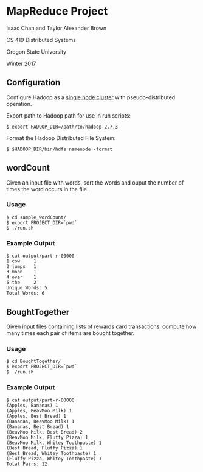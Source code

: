 # MapReduce Project

Isaac Chan and Taylor Alexander Brown

CS 419 Distributed Systems

Oregon State University

Winter 2017

## Configuration

Configure Hadoop as a [single node cluster](http://hadoop.apache.org/docs/current/hadoop-project-dist/hadoop-common/SingleCluster.html) with pseudo-distributed operation.

Export path to Hadoop path for use in run scripts:

    $ export HADOOP_DIR=/path/to/hadoop-2.7.3

Format the Hadoop Distributed File System:

    $ $HADOOP_DIR/bin/hdfs namenode -format

## wordCount

Given an input file with words, sort the words and ouput the number of times the word occurs in the file.

### Usage

    $ cd sample_wordCount/
    $ export PROJECT_DIR=`pwd`
    $ ./run.sh

### Example Output

    $ cat output/part-r-00000
    1 cow     1
    2 jumps   1
    3 moon    1
    4 over    1
    5 the     2
    Unique Words: 5
    Total Words: 6

## BoughtTogether

Given input files containing lists of rewards card transactions, compute how many times each pair of items are bought together.

### Usage

    $ cd BoughtTogether/
    $ export PROJECT_DIR=`pwd`
    $ ./run.sh

### Example Output

    $ cat output/part-r-00000
    (Apples, Bananas) 1
    (Apples, BeavMoo Milk) 1
    (Apples, Best Bread) 1
    (Bananas, BeavMoo Milk) 1
    (Bananas, Best Bread) 1
    (BeavMoo Milk, Best Bread) 2
    (BeavMoo Milk, Fluffy Pizza) 1
    (BeavMoo Milk, Whitey Toothpaste) 1
    (Best Bread, Fluffy Pizza) 1
    (Best Bread, Whitey Toothpaste) 1
    (Fluffy Pizza, Whitey Toothpaste) 1
    Total Pairs: 12
